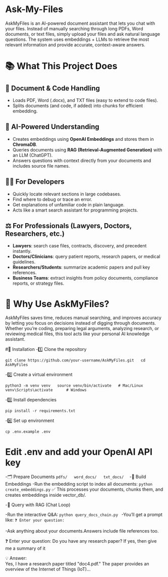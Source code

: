 # Ask-My-Files
AskMyFiles is an AI-powered document assistant that lets you chat with your files. Instead of manually searching through long PDFs, Word documents, or text files, simply upload your files and ask natural language questions. The system uses embeddings + LLMs to retrieve the most relevant information and provide accurate, context-aware answers.

# 📚 What This Project Does

## 📂 Document & Code Handling
- Loads PDF, Word (.docx), and TXT files (easy to extend to code files).  
- Splits documents (and code, if added) into chunks for efficient embedding.  

## 🧠 AI-Powered Understanding
- Creates embeddings using **OpenAI Embeddings** and stores them in **ChromaDB**.  
- Queries documents using **RAG (Retrieval-Augmented Generation)** with an LLM (ChatGPT).  
- Answers questions with context directly from your documents and includes source file names.  

## 👨‍💻 For Developers
- Quickly locate relevant sections in large codebases.  
- Find where to debug or trace an error.  
- Get explanations of unfamiliar code in plain language.  
- Acts like a smart search assistant for programming projects.  

## ⚖️ For Professionals (Lawyers, Doctors, Researchers, etc.)
- **Lawyers**: search case files, contracts, discovery, and precedent instantly.  
- **Doctors/Clinicians**: query patient reports, research papers, or medical guidelines.  
- **Researchers/Students**: summarize academic papers and pull key references.  
- **Business Teams**: extract insights from policy documents, compliance reports, or strategy files.  

# 🚀 Why Use AskMyFiles?
AskMyFiles saves time, reduces manual searching, and improves accuracy by letting you focus on decisions instead of digging through documents. Whether you’re coding, preparing legal arguments, analyzing research, or reviewing medical files, this tool acts like your personal AI knowledge assistant.


#🚀 Installation
-1️⃣ Clone the repository

`git clone https://github.com/your-username/AskMyFiles.git  
cd AskMyFiles` 

-2️⃣ Create a virtual environment

`python3 -m venv venv  
source venv/bin/activate   # Mac/Linux  
venv\Scripts\activate      # Windows` 

-3️⃣ Install dependencies

`pip install -r requirements.txt  `

-4️⃣ Set up environment

`cp .env.example .env`  
# Edit .env and add your OpenAI API key

-🗂️ Prepare Documents
`
pdfs/  
word_docs/  
txt_docs/  
`
-🧱 Build Embeddings
-Run the embedding script to index all documents:
`
python create_embeddings.py
`
✅ This processes your documents, chunks them, and creates embeddings inside vector_db/.

-💬 Query with RAG (Chat Loop)

-Run the interactive Q&A:
`
python query_docs_chain.py 
`
-You’ll get a prompt like:
`
❓ Enter your question:  
`

-Ask anything about your documents.Answers include file references too.

❓ Enter your question: Do you have any research paper? If yes, then give me a summary of it  

💡 Answer:  
Yes, I have a research paper titled "doc4.pdf." The paper provides an overview of the Internet of Things (IoT)...  

